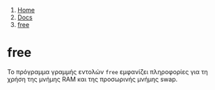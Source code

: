 <!-- -
Title: free
Author: Marios Zindilis
First Published: 2011-07-05
- -->

<ol class="breadcrumb" itemprop="breadcrumb">
	<li><a href="/">Home</a></li>
	<li><a href="/docs/">Docs</a></li>
	<li><a href="/docs/free.el.html">free</a></li>
</ol>

free
====

Το πρόγραμμα γραμμής εντολών `free` εμφανίζει πληροφορίες για τη χρήση της μνήμης RAM και της προσωρινής μνήμης swap. 
